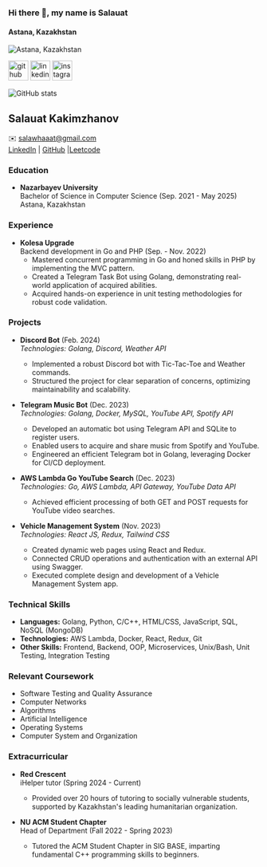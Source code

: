 ### Hi there 👋, my name is Salauat
#### Astana, Kazakhstan
![Astana, Kazakhstan](https://media-exp1.licdn.com/dms/image/C4E16AQHycNYdx4K2Eg/profile-displaybackgroundimage-shrink_200_800/0/1644856991498?e=1650499200&v=beta&t=YjmIsDY4tVTymOPLbI9pKKqQiFNOFu8D6eWmUemmsi8)

[<img src='https://cdn.jsdelivr.net/npm/simple-icons@3.0.1/icons/github.svg' alt='github' height='40'>](https://github.com/salawhaaat)  [<img src='https://cdn.jsdelivr.net/npm/simple-icons@3.0.1/icons/linkedin.svg' alt='linkedin' height='40'>](https://www.linkedin.com/in/salauat-kakimzhanov-b5ba64231/)  [<img src='https://cdn.jsdelivr.net/npm/simple-icons@3.0.1/icons/instagram.svg' alt='instagram' height='40'>](https://www.instagram.com/salawhaaat/)  

![GitHub stats](https://github-readme-stats.vercel.app/api?username=salawhaaat&show_icons=true)  

## Salauat Kakimzhanov
✉️ [salawhaaat@gmail.com](mailto:salawhaaat@gmail.com)  
[LinkedIn](https://www.linkedin.com/in/salauat-kakimzhanov-b5ba64231/) | [GitHub](https://github.com/salawhaaat)
|[Leetcode](https://leetcode.com/salawhaaat/)
### Education
- **Nazarbayev University**  
  Bachelor of Science in Computer Science (Sep. 2021 - May 2025)  
  Astana, Kazakhstan

### Experience
- **Kolesa Upgrade**  
  Backend development in Go and PHP (Sep. - Nov. 2022)  
  - Mastered concurrent programming in Go and honed skills in PHP by implementing the MVC pattern.
  - Created a Telegram Task Bot using Golang, demonstrating real-world application of acquired abilities.
  - Acquired hands-on experience in unit testing methodologies for robust code validation.

### Projects
- **Discord Bot** (Feb. 2024)  
  *Technologies: Golang, Discord, Weather API*  
  - Implemented a robust Discord bot with Tic-Tac-Toe and Weather commands.
  - Structured the project for clear separation of concerns, optimizing maintainability and scalability.

- **Telegram Music Bot** (Dec. 2023)  
  *Technologies: Golang, Docker, MySQL, YouTube API, Spotify API*  
  - Developed an automatic bot using Telegram API and SQLite to register users.
  - Enabled users to acquire and share music from Spotify and YouTube.
  - Engineered an efficient Telegram bot in Golang, leveraging Docker for CI/CD deployment.

- **AWS Lambda Go YouTube Search** (Dec. 2023)  
  *Technologies: Go, AWS Lambda, API Gateway, YouTube Data API*  
  - Achieved efficient processing of both GET and POST requests for YouTube video searches.

- **Vehicle Management System** (Nov. 2023)  
  *Technologies: React JS, Redux, Tailwind CSS*  
  - Created dynamic web pages using React and Redux.
  - Connected CRUD operations and authentication with an external API using Swagger.
  - Executed complete design and development of a Vehicle Management System app.

### Technical Skills
- **Languages:** Golang, Python, C/C++, HTML/CSS, JavaScript, SQL, NoSQL (MongoDB)
- **Technologies:** AWS Lambda, Docker, React, Redux, Git
- **Other Skills:** Frontend, Backend, OOP, Microservices, Unix/Bash, Unit Testing, Integration Testing

### Relevant Coursework
- Software Testing and Quality Assurance
- Computer Networks
- Algorithms
- Artificial Intelligence
- Operating Systems
- Computer System and Organization

### Extracurricular
- **Red Crescent**  
  iHelper tutor (Spring 2024 - Current)  
  - Provided over 20 hours of tutoring to socially vulnerable students, supported by Kazakhstan's leading humanitarian organization.

- **NU ACM Student Chapter**  
  Head of Department (Fall 2022 - Spring 2023)  
  - Tutored the ACM Student Chapter in SIG BASE, imparting fundamental C++ programming skills to beginners.

